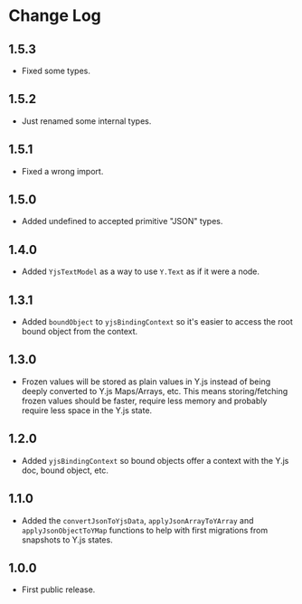 # Change Log

## 1.5.3

- Fixed some types.

## 1.5.2

- Just renamed some internal types.

## 1.5.1

- Fixed a wrong import.

## 1.5.0

- Added undefined to accepted primitive "JSON" types.

## 1.4.0

- Added `YjsTextModel` as a way to use `Y.Text` as if it were a node.

## 1.3.1

- Added `boundObject` to `yjsBindingContext` so it's easier to access the root bound object from the context.

## 1.3.0

- Frozen values will be stored as plain values in Y.js instead of being deeply converted to Y.js Maps/Arrays, etc. This means storing/fetching frozen values should be faster, require less memory and probably require less space in the Y.js state.

## 1.2.0

- Added `yjsBindingContext` so bound objects offer a context with the Y.js doc, bound object, etc.

## 1.1.0

- Added the `convertJsonToYjsData`, `applyJsonArrayToYArray` and `applyJsonObjectToYMap` functions to help with first migrations from snapshots to Y.js states.

## 1.0.0

- First public release.
